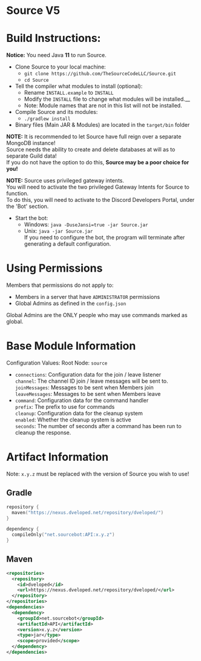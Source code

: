 # Source V5

# Build Instructions:
**Notice:** You need Java **11** to run Source. </br>

* Clone Source to your local machine:
  - `git clone https://github.com/TheSourceCodeLLC/Source.git`
  - `cd Source`
* Tell the compiler what modules to install (optional):
  - Rename `INSTALL.example` to `INSTALL`
  - Modify the `INSTALL` file to change what modules will be installed.__
  - Note: Module names that are not in this list will not be installed.
* Compile Source and its modules:
  - `./gradlew install`
* Binary files (Main JAR & Modules) are located in the `target/bin` folder

**NOTE:** It is recommended to let Source have full reign over a separate MongoDB instance! <br>
Source needs the ability to create and delete databases at will as to separate Guild data! <br>
If you do not have the option to do this, **Source may be a poor choice for you!** <br>

**NOTE:** Source uses privileged gateway intents. <br>
You will need to activate the two privileged Gateway Intents for Source to function. <br>
To do this, you will need to activate to the Discord Developers Portal, under the 'Bot' section. <br>

* Start the bot:
  * Windows: `java -DuseJansi=true -jar Source.jar`
  * Unix: `java -jar Source.jar` </br>
If you need to configure the bot, the program will terminate after generating a default configuration.

# Using Permissions
Members that permissions do not apply to: <br>
-  Members in a server that have `ADMINISTRATOR` permissions
-  Global Admins as defined in the `config.json`

Global Admins are the ONLY people who may use commands marked as global. <br>

# Base Module Information
Configuration Values:
  Root Node: `source`
  - `connections`: Configuration data for the join / leave listener <br>
      `channel`: The channel ID join / leave messages will be sent to. <br>
      `joinMessages`: Messages to be sent when Members join <br>
      `leaveMessages`: Messages to be sent when Members leave <br>
  - `command`: Configuration data for the command handler <br>
      `prefix`: The prefix to use for commands <br>
      `cleanup`: Configuration data for the cleanup system <br>
        `enabled`: Whether the cleanup system is active <br>
        `seconds`: The number of seconds after a command has been run to cleanup the response. <br>
        
# Artifact Information
Note: `x.y.z` must be replaced with the version of Source you wish to use!

## Gradle
```kotlin
repository {
  maven("https://nexus.dveloped.net/repository/dveloped/")
}

dependency {
  compileOnly("net.sourcebot:API:x.y.z")
}
```

## Maven
```xml
<repositories>
  <repository>
    <id>dveloped</id>
    <url>https://nexus.dveloped.net/repository/dveloped/</url>
  </repository>
</repositories>
<dependencies>
  <dependency>
    <groupId>net.sourcebot</groupId>
    <artifactId>API</artifactId>
    <version>x.y.z</version>
    <type>jar</type>
    <scope>provided</scope>
  </dependency>
</dependencies>
```